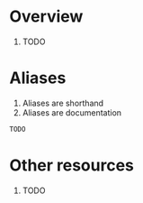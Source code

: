 # Overview
1. TODO


# Aliases
1. Aliases are shorthand
1. Aliases are documentation

```rust
TODO
```

# Other resources
1. TODO
